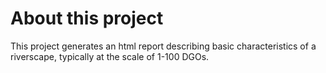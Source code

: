 # About this project

This project generates an html report describing basic characteristics of a riverscape, typically at the scale of 1-100 DGOs.
